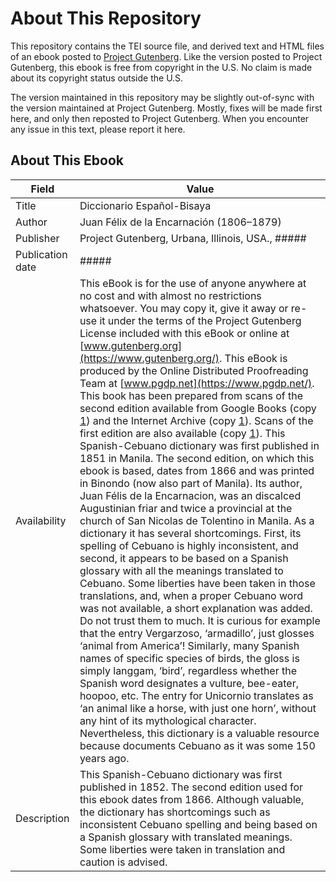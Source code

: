 # About This Repository

This repository contains the TEI source file, and derived text and HTML files of an ebook posted to [Project Gutenberg](https://www.gutenberg.org/). Like the version posted to Project Gutenberg, this ebook is free from copyright in the U.S. No claim is made about its copyright status outside the U.S.

The version maintained in this repository may be slightly out-of-sync with the version maintained at Project Gutenberg. Mostly, fixes will be made first here, and only then reposted to Project Gutenberg. When you encounter any issue in this text, please report it here.

## About This Ebook

| Field | Value |
|-------|-------|
| Title | Diccionario Español-Bisaya |
| Author | Juan Félix de la Encarnación (1806–1879) |
| Publisher | Project Gutenberg, Urbana, Illinois, USA., ##### |
| Publication date | ##### |
| Availability | This eBook is for the use of anyone anywhere at no cost and with almost no restrictions whatsoever. You may copy it, give it away or re-use it under the terms of the Project Gutenberg License included with this eBook or online at [www.gutenberg.org](https://www.gutenberg.org/). This eBook is produced by the Online Distributed Proofreading Team at [www.pgdp.net](https://www.pgdp.net/). This book has been prepared from scans of the second edition available from Google Books (copy [1](https://books.google.com/books?id=hjM8AAAAMAAJ)) and the Internet Archive (copy [1](https://archive.org/details/diccionarioespa00unkngoog)). Scans of the first edition are also available (copy [1](https://reader.digitale-sammlungen.de/en/fs1/object/display/bsb10521977_00001.html)). This Spanish-Cebuano dictionary was first published in 1851 in Manila. The second edition, on which this ebook is based, dates from 1866 and was printed in Binondo (now also part of Manila). Its author, Juan Félis de la Encarnacion, was an discalced Augustinian friar and twice a provincial at the church of San Nicolas de Tolentino in Manila. As a dictionary it has several shortcomings. First, its spelling of Cebuano is highly inconsistent, and second, it appears to be based on a Spanish glossary with all the meanings translated to Cebuano. Some liberties have been taken in those translations, and, when a proper Cebuano word was not available, a short explanation was added. Do not trust them to much. It is curious for example that the entry Vergarzoso, ‘armadillo’, just glosses ‘animal from America’! Similarly, many Spanish names of specific species of birds, the gloss is simply langgam, ‘bird’, regardless whether the Spanish word designates a vulture, bee-eater, hoopoo, etc. The entry for Unicornio translates as ‘an animal like a horse, with just one horn’, without any hint of its mythological character. Nevertheless, this dictionary is a valuable resource because documents Cebuano as it was some 150 years ago. |
| Description | This Spanish-Cebuano dictionary was first published in 1852. The second edition used for this ebook dates from 1866. Although valuable, the dictionary has shortcomings such as inconsistent Cebuano spelling and being based on a Spanish glossary with translated meanings. Some liberties were taken in translation and caution is advised. |
